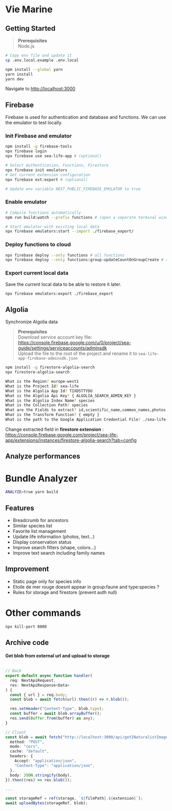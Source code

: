 # Vie Marine

## Getting Started

> **Prerequisites** <br>
> Node.js

```bash
# Copy env file and update it
cp .env.local.example .env.local

npm install --global yarn
yarn install
yarn dev
```

Navigate to [http://localhost:3000](http://localhost:3000)

## Firebase

Firebase is used for authentication and database and functions.
We can use the emulator to test locally.

### Init Firebase and emulator

```bash
npm install -g firebase-tools
npx firebase login
npx firebase use sea-life-app # (optional)

# Select Authentication, Functions, Firestore
npx firebase init emulators
# Get current extension configuration
npx firebase ext:export # (optional)

# Update env variable NEXT_PUBLIC_FIREBASE_EMULATOR to true
```

### Enable emulator

```bash
# Compile functions automatically
npm run build:watch --prefix functions # (open a separate terminal window)

# Start emulator with existing local data
npx firebase emulators:start --import ./firebase_export/
```

### Deploy functions to cloud

```bash
npx firebase deploy --only functions # all functions
npx firebase deploy --only functions:group-updateCountOnGroupCreate # single function
```

### Export current local data

Save the current local data to be able to restore it later.

```bash
npx firebase emulators:export ./firebase_export
```

## Algolia

Synchronize Algolia data

> **Prerequisites** <br>
> Download service account key file: https://console.firebase.google.com/u/0/project/sea-guide/settings/serviceaccounts/adminsdk <br>
> Upload the file to the root of the project and rename it to `sea-life-app-firebase-adminsdk.json`

```bash
npm install -g firestore-algolia-search
npx firestore-algolia-search

What is the Region? europe-west1
What is the Project Id? sea-life
What is the Algolia App Id? TIXD5TTYDU
What is the Algolia Api Key? { ALGOLIA_SEARCH_ADMIN_KEY }
What is the Algolia Index Name? species
What is the Collection Path? species
What are the Fields to extract? id,scientific_name,common_names,photos
What is the Transform Function? { empty }
What is the path to the Google Application Credential File? ./sea-life-app-firebase-adminsdk.json
```

Change extracted field in **firestore extension** :
https://console.firebase.google.com/project/sea-life-app/extensions/instances/firestore-algolia-search?tab=config

## Analyze performances

# Bundle Analyzer

```bash
ANALYZE=true yarn build
```

## Features

- Breadcrumb for ancestors
- Similar species list
- Favorite list management
- Update life information (photos, text...)
- Display conservation status
- Improve search filters (shape, colors...)
- Improve text search including family names

## Improvement

- Static page only for species info
- Etoile de mer rouge doesnt appear in group:faune and type:species ?
- Rules for storage and firestore (prevent auth null)

# Other commands

```bash
npx kill-port 8080
```

## Archive code

#### Get blob from external url and upload to storage

```ts

// Back
export default async function handler(
  req: NextApiRequest,
  res: NextApiResponse<Data>
) {
  const { url } = req.body;
  const blob = await fetch(url).then((r) => r.blob());

  res.setHeader("Content-Type", blob.type);
  const buffer = await blob.arrayBuffer();
  res.send(Buffer.from(buffer) as any);
}

// Client
const blob = await fetch("http://localhost:3000/api/getINaturalistImage", {
  method: "POST",
  mode: "cors",
  cache: "default",
  headers: {
    Accept: "application/json",
    "Content-Type": "application/json",
  },
  body: JSON.stringify(body),
}).then((res) => res.blob());

...

const storageRef = ref(storage, `${filePath}.${extension}`);
await uploadBytes(storageRef, blob);
```
